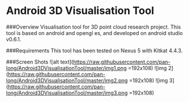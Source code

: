 Android 3D Visualisation Tool
=============================

###Overview
Visualisation tool for 3D point cloud research project. This tool is based on android and opengl es, and developed on android studio v0.6.1.

###Requirements
This tool has been tested on Nexus 5 with Kitkat 4.4.3.

###Screen Shots
![alt text](https://raw.githubusercontent.com/pan-long/Android3DVisualisationTool/master/img1.png =192x108)
![img 2](https://raw.githubusercontent.com/pan-long/Android3DVisualisationTool/master/img2.png =192x108)
![img 3](https://raw.githubusercontent.com/pan-long/Android3DVisualisationTool/master/img3.png =192x108)
